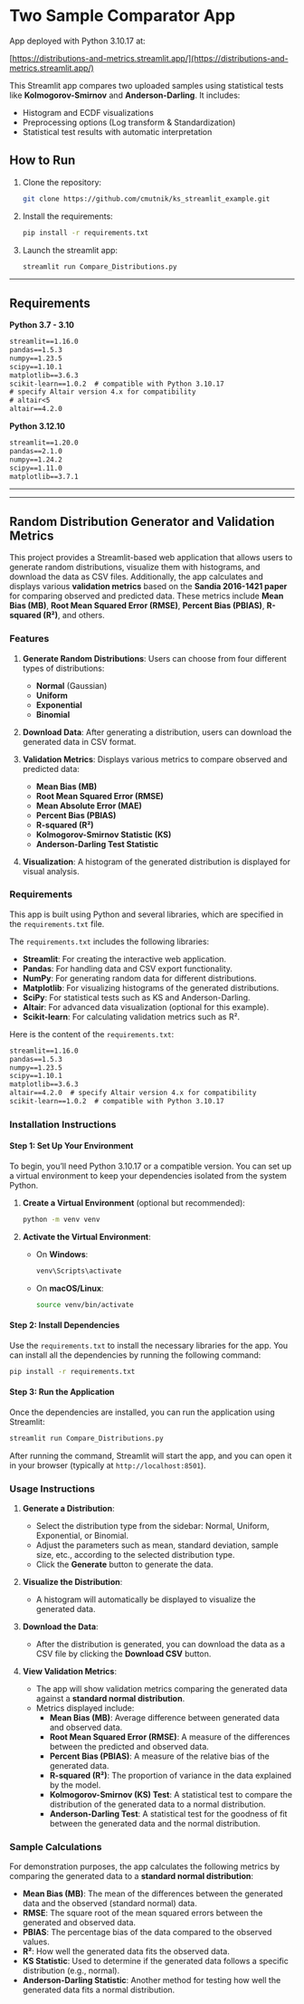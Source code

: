 # Two Sample Comparator App

App deployed with Python 3.10.17 at:

[https://distributions-and-metrics.streamlit.app/](https://distributions-and-metrics.streamlit.app/)

This Streamlit app compares two uploaded samples using statistical tests like **Kolmogorov-Smirnov** and **Anderson-Darling**. It includes:
- Histogram and ECDF visualizations
- Preprocessing options (Log transform & Standardization)
- Statistical test results with automatic interpretation


## How to Run
1. Clone the repository:
   ```sh
   git clone https://github.com/cmutnik/ks_streamlit_example.git
   ```
2. Install the requirements:
   ```sh
   pip install -r requirements.txt
   ```
3. Launch the streamlit app:
   ```sh
   streamlit run Compare_Distributions.py
   ```

----
## Requirements

**Python 3.7 - 3.10**

```txt
streamlit==1.16.0
pandas==1.5.3
numpy==1.23.5
scipy==1.10.1
matplotlib==3.6.3
scikit-learn==1.0.2  # compatible with Python 3.10.17
# specify Altair version 4.x for compatibility
# altair<5
altair==4.2.0
```

**Python 3.12.10**

```txt
streamlit==1.20.0
pandas==2.1.0
numpy==1.24.2
scipy==1.11.0
matplotlib==3.7.1
```


----
----

## **Random Distribution Generator and Validation Metrics**

This project provides a Streamlit-based web application that allows users to generate random distributions, visualize them with histograms, and download the data as CSV files. Additionally, the app calculates and displays various **validation metrics** based on the **Sandia 2016-1421 paper** for comparing observed and predicted data. These metrics include **Mean Bias (MB)**, **Root Mean Squared Error (RMSE)**, **Percent Bias (PBIAS)**, **R-squared (R²)**, and others. 

### **Features**
1. **Generate Random Distributions**: Users can choose from four different types of distributions:
   - **Normal** (Gaussian)
   - **Uniform**
   - **Exponential**
   - **Binomial**
   
2. **Download Data**: After generating a distribution, users can download the generated data in CSV format.

3. **Validation Metrics**: Displays various metrics to compare observed and predicted data:
   - **Mean Bias (MB)**
   - **Root Mean Squared Error (RMSE)**
   - **Mean Absolute Error (MAE)**
   - **Percent Bias (PBIAS)**
   - **R-squared (R²)**
   - **Kolmogorov-Smirnov Statistic (KS)**
   - **Anderson-Darling Test Statistic**

4. **Visualization**: A histogram of the generated distribution is displayed for visual analysis.

### **Requirements**
This app is built using Python and several libraries, which are specified in the `requirements.txt` file.

The `requirements.txt` includes the following libraries:

- **Streamlit**: For creating the interactive web application.
- **Pandas**: For handling data and CSV export functionality.
- **NumPy**: For generating random data for different distributions.
- **Matplotlib**: For visualizing histograms of the generated distributions.
- **SciPy**: For statistical tests such as KS and Anderson-Darling.
- **Altair**: For advanced data visualization (optional for this example).
- **Scikit-learn**: For calculating validation metrics such as R².

Here is the content of the `requirements.txt`:

```txt
streamlit==1.16.0
pandas==1.5.3
numpy==1.23.5
scipy==1.10.1
matplotlib==3.6.3
altair==4.2.0  # specify Altair version 4.x for compatibility
scikit-learn==1.0.2  # compatible with Python 3.10.17
```

### **Installation Instructions**

#### Step 1: Set Up Your Environment
To begin, you’ll need Python 3.10.17 or a compatible version. You can set up a virtual environment to keep your dependencies isolated from the system Python.

1. **Create a Virtual Environment** (optional but recommended):

   ```bash
   python -m venv venv
   ```

2. **Activate the Virtual Environment**:
   - On **Windows**:
     ```bash
     venv\Scripts\activate
     ```
   - On **macOS/Linux**:
     ```bash
     source venv/bin/activate
     ```

#### Step 2: Install Dependencies
Use the `requirements.txt` to install the necessary libraries for the app. You can install all the dependencies by running the following command:

```bash
pip install -r requirements.txt
```

#### Step 3: Run the Application
Once the dependencies are installed, you can run the application using Streamlit:

```bash
streamlit run Compare_Distributions.py
```

After running the command, Streamlit will start the app, and you can open it in your browser (typically at `http://localhost:8501`).

### **Usage Instructions**

1. **Generate a Distribution**:
   - Select the distribution type from the sidebar: Normal, Uniform, Exponential, or Binomial.
   - Adjust the parameters such as mean, standard deviation, sample size, etc., according to the selected distribution type.
   - Click the **Generate** button to generate the data.

2. **Visualize the Distribution**:
   - A histogram will automatically be displayed to visualize the generated data.
   
3. **Download the Data**:
   - After the distribution is generated, you can download the data as a CSV file by clicking the **Download CSV** button.

4. **View Validation Metrics**:
   - The app will show validation metrics comparing the generated data against a **standard normal distribution**.
   - Metrics displayed include:
     - **Mean Bias (MB)**: Average difference between generated data and observed data.
     - **Root Mean Squared Error (RMSE)**: A measure of the differences between the predicted and observed data.
     - **Percent Bias (PBIAS)**: A measure of the relative bias of the generated data.
     - **R-squared (R²)**: The proportion of variance in the data explained by the model.
     - **Kolmogorov-Smirnov (KS) Test**: A statistical test to compare the distribution of the generated data to a normal distribution.
     - **Anderson-Darling Test**: A statistical test for the goodness of fit between the generated data and the normal distribution.

### **Sample Calculations**
For demonstration purposes, the app calculates the following metrics by comparing the generated data to a **standard normal distribution**:

- **Mean Bias (MB)**: The mean of the differences between the generated data and the observed (standard normal) data.
- **RMSE**: The square root of the mean squared errors between the generated and observed data.
- **PBIAS**: The percentage bias of the data compared to the observed values.
- **R²**: How well the generated data fits the observed data.
- **KS Statistic**: Used to determine if the generated data follows a specific distribution (e.g., normal).
- **Anderson-Darling Statistic**: Another method for testing how well the generated data fits a normal distribution.

<!-- ## **License**
This project is licensed under the MIT License - see the [LICENSE](LICENSE) file for details.

## **Contact**
For any issues or feature requests, please open an issue on this repository. Alternatively, you can reach out to the project maintainers via email at [email@example.com]. -->